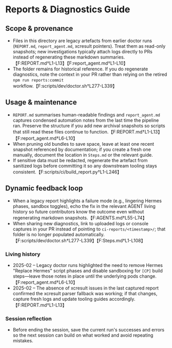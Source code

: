 # Reports & Diagnostics Guide

## Scope & provenance
- Files in this directory are legacy artefacts from earlier doctor runs (`REPORT.md`, `report_agent.md`, xcresult pointers). Treat them as read-only snapshots; new investigations typically attach logs directly to PRs instead of regenerating these markdown summaries.【F:REPORT.md†L1-L13】【F:report_agent.md†L1-L10】
- The folder remains for historical reference. If you do regenerate diagnostics, note the context in your PR rather than relying on the retired `npm run reports:commit` workflow.【F:scripts/dev/doctor.sh†L277-L339】

## Usage & maintenance
- `REPORT.md` summarises human-readable findings and `report_agent.md` captures condensed automation notes from the last time the pipeline ran. Preserve the structure if you add new archival snapshots so scripts that still read these files continue to function.【F:REPORT.md†L1-L13】【F:report_agent.md†L6-L10】
- When pruning old bundles to save space, leave at least one recent snapshot referenced by documentation; if you create a fresh one manually, document the location in `Steps.md` or the relevant guide.
- If sensitive data must be redacted, regenerate the artefact from sanitized logs before committing it so any downstream tooling stays consistent.【F:scripts/ci/build_report.py†L1-L246】

## Dynamic feedback loop
- When a legacy report highlights a failure mode (e.g., lingering Hermes phases, sandbox toggles), echo the fix in the relevant AGENT living history so future contributors know the outcome even without regenerating markdown snapshots.【F:AGENTS.md†L55-L74】
- When sharing new diagnostics, link to uploaded logs or console captures in your PR instead of pointing to `ci-reports/<timestamp>/`; that folder is no longer populated automatically.【F:scripts/dev/doctor.sh†L277-L339】【F:Steps.md†L1-L108】

### Living history
- 2025-02 – Legacy doctor runs highlighted the need to remove Hermes "Replace Hermes" script phases and disable sandboxing for `[CP]` build steps—leave those notes in place until the underlying pods change.【F:report_agent.md†L6-L10】
- 2025-02 – The absence of xcresult issues in the last captured report confirmed the xcresult parser fallback was working; if that changes, capture fresh logs and update tooling guides accordingly.【F:REPORT.md†L1-L13】

### Session reflection
- Before ending the session, save the current run's successes and errors so the next session can build on what worked and avoid repeating mistakes.

